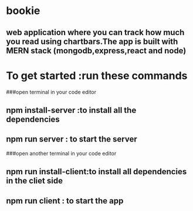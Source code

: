 # bookie

## web application where you can track how much you read using  chartbars.The app is  built with MERN stack (mongodb,express,react and node) 


# To get started :run these commands 
###open terminal in your code editor
## npm install-server :to install all the dependencies 
## npm run server : to start the server 

###open another  terminal in your code editor
## npm run install-client:to install all dependencies in the cliet side
## npm run client : to start the app 
